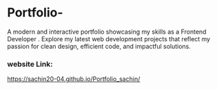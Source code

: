 # Portfolio-
A modern and interactive portfolio showcasing my skills as a Frontend Developer . Explore my latest web development projects that reflect my passion for clean design, efficient code, and impactful solutions.
### website Link:
https://sachin20-04.github.io/Portfolio_sachin/
